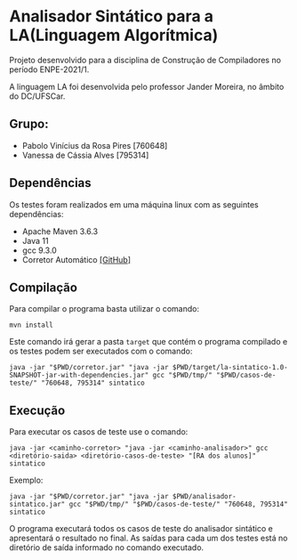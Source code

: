 # Analisador Sintático para a LA(Linguagem Algorítmica)
Projeto desenvolvido para a disciplina de Construção de Compiladores no período ENPE-2021/1.

A linguagem LA foi desenvolvida pelo professor Jander Moreira, no âmbito do DC/UFSCar.

## Grupo:
- Pabolo Vinícius da Rosa Pires \[760648\]
- Vanessa de Cássia Alves  \[795314\]

## Dependências
Os testes foram realizados em uma máquina linux com as seguintes dependências:

- Apache Maven 3.6.3
- Java 11
- gcc 9.3.0
- Corretor Automático [[GitHub]](https://github.com/dlucredio/compiladores-corretor-automatico)


## Compilação
Para compilar o programa basta utilizar o comando:

```
mvn install
```

Este comando irá gerar a pasta `target` que contém o programa compilado e os testes podem ser executados com o comando:

```
java -jar "$PWD/corretor.jar" "java -jar $PWD/target/la-sintatico-1.0-SNAPSHOT-jar-with-dependencies.jar" gcc "$PWD/tmp/" "$PWD/casos-de-teste/" "760648, 795314" sintatico
```

## Execução
Para executar os casos de teste use o comando:

```
java -jar <caminho-corretor> "java -jar <caminho-analisador>" gcc <diretório-saida> <diretório-casos-de-teste> "[RA dos alunos]" sintatico
```

Exemplo:

```
java -jar "$PWD/corretor.jar" "java -jar $PWD/analisador-sintatico.jar" gcc "$PWD/tmp/" "$PWD/casos-de-teste/" "760648, 795314" sintatico
```

O programa executará todos os casos de teste do analisador sintático e apresentará o resultado no final.
As saídas para cada um dos testes está no diretório de saída informado no comando executado.
